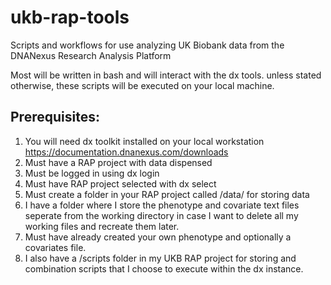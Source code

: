 # ukb-rap-tools
Scripts and workflows for use analyzing UK Biobank data from the DNANexus Research Analysis Platform

Most will be written in bash and will interact with the dx tools.
unless stated otherwise, these scripts will be executed on your local machine.

## Prerequisites:
1. You will need dx toolkit installed on your local workstation https://documentation.dnanexus.com/downloads
2. Must have a RAP project with data dispensed
3. Must be logged in using dx login
4. Must have RAP project selected with dx select
5. Must create a folder in your RAP project called /data/ for storing data
6. I have a folder where I store the phenotype and covariate text files seperate from the working directory in case I want to delete all my working files and recreate them later.
7. Must have already created your own phenotype and optionally a covariates file.
8. I also have a /scripts folder in my UKB RAP project for storing and combination scripts that I choose to execute within the dx instance.

